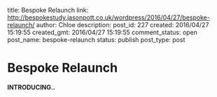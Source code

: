 title: Bespoke Relaunch
link: http://bespokestudy.jasonpott.co.uk/wordpress/2016/04/27/bespoke-relaunch/
author: Chloe
description: 
post_id: 227
created: 2016/04/27 15:19:55
created_gmt: 2016/04/27 15:19:55
comment_status: open
post_name: bespoke-relaunch
status: publish
post_type: post

# Bespoke Relaunch

**INTRODUCING..**